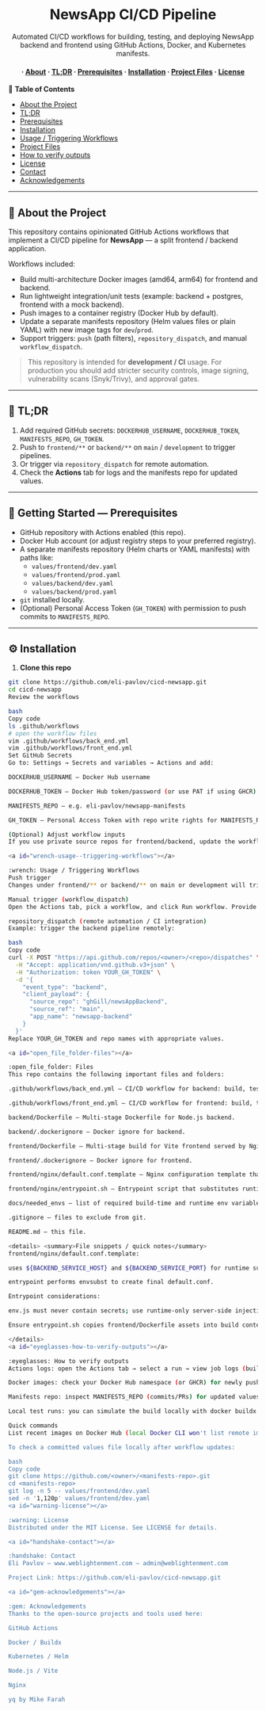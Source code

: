 <div align='center'>
<h1>NewsApp CI/CD Pipeline</h1>

<p>Automated CI/CD workflows for building, testing, and deploying NewsApp backend and frontend using GitHub Actions, Docker, and Kubernetes manifests.</p>

<h4>
  <span> · </span>
  <a href="#star2-about-the-project">About</a>
  <span> · </span>
  <a href="#rocket-tldr">TL;DR</a>
  <span> · </span>
  <a href="#toolbox-getting-started">Prerequisites</a>
  <span> · </span>
  <a href="#gear-installation">Installation</a>
  <span> · </span>
  <a href="#open_file_folder-files">Project Files</a>
  <span> · </span>
  <a href="#warning-license">License</a>
</h4>
</div>

:notebook_with_decorative_cover: **Table of Contents**

- [About the Project](#star2-about-the-project)  
- [TL;DR](#rocket-tldr)  
- [Prerequisites](#toolbox-getting-started)  
- [Installation](#gear-installation)  
- [Usage / Triggering Workflows](#wrench-usage--triggering-workflows)  
- [Project Files](#open_file_folder-files)  
- [How to verify outputs](#eyeglasses-how-to-verify-outputs)  
- [License](#warning-license)  
- [Contact](#handshake-contact)  
- [Acknowledgements](#gem-acknowledgements)

---

<a id="star2-about-the-project"></a>
## :star2: About the Project

This repository contains opinionated GitHub Actions workflows that implement a CI/CD pipeline for **NewsApp** — a split frontend / backend application.

Workflows included:

- Build multi-architecture Docker images (amd64, arm64) for frontend and backend.
- Run lightweight integration/unit tests (example: backend + postgres, frontend with a mock backend).
- Push images to a container registry (Docker Hub by default).
- Update a separate manifests repository (Helm values files or plain YAML) with new image tags for `dev`/`prod`.
- Support triggers: `push` (path filters), `repository_dispatch`, and manual `workflow_dispatch`.

> This repository is intended for **development / CI** usage. For production you should add stricter security controls, image signing, vulnerability scans (Snyk/Trivy), and approval gates.

---

<a id="rocket-tldr"></a>
## :rocket: TL;DR

1. Add required GitHub secrets: `DOCKERHUB_USERNAME`, `DOCKERHUB_TOKEN`, `MANIFESTS_REPO`, `GH_TOKEN`.  
2. Push to `frontend/**` or `backend/**` on `main` / `development` to trigger pipelines.  
3. Or trigger via `repository_dispatch` for remote automation.  
4. Check the **Actions** tab for logs and the manifests repo for updated values.

---

<a id="toolbox-getting-started"></a>
## :toolbox: Getting Started — Prerequisites

- GitHub repository with Actions enabled (this repo).
- Docker Hub account (or adjust registry steps to your preferred registry).
- A separate manifests repository (Helm charts or YAML manifests) with paths like:
  - `values/frontend/dev.yaml`
  - `values/frontend/prod.yaml`
  - `values/backend/dev.yaml`
  - `values/backend/prod.yaml`
- `git` installed locally.
- (Optional) Personal Access Token (`GH_TOKEN`) with permission to push commits to `MANIFESTS_REPO`.

---

<a id="gear-installation"></a>
## :gear: Installation

1. **Clone this repo**
```bash
git clone https://github.com/eli-pavlov/cicd-newsapp.git
cd cicd-newsapp
Review the workflows

bash
Copy code
ls .github/workflows
# open the workflow files
vim .github/workflows/back_end.yml
vim .github/workflows/front_end.yml
Set GitHub Secrets
Go to: Settings → Secrets and variables → Actions and add:

DOCKERHUB_USERNAME — Docker Hub username

DOCKERHUB_TOKEN — Docker Hub token/password (or use PAT if using GHCR)

MANIFESTS_REPO — e.g. eli-pavlov/newsapp-manifests

GH_TOKEN — Personal Access Token with repo write rights for MANIFESTS_REPO

(Optional) Adjust workflow inputs
If you use private source repos for frontend/backend, update the workflow inputs or the source_repo values used by the build job.

<a id="wrench-usage--triggering-workflows"></a>

:wrench: Usage / Triggering Workflows
Push trigger
Changes under frontend/** or backend/** on main or development will trigger the corresponding workflow.

Manual trigger (workflow_dispatch)
Open the Actions tab, pick a workflow, and click Run workflow. Provide any required inputs (branch, tag, target manifest path).

repository_dispatch (remote automation / CI integration)
Example: trigger the backend pipeline remotely:

bash
Copy code
curl -X POST "https://api.github.com/repos/<owner>/<repo>/dispatches" \
  -H "Accept: application/vnd.github.v3+json" \
  -H "Authorization: token YOUR_GH_TOKEN" \
  -d '{
    "event_type": "backend",
    "client_payload": {
      "source_repo": "ghGill/newsAppBackend",
      "source_ref": "main",
      "app_name": "newsapp-backend"
    }
  }'
Replace YOUR_GH_TOKEN and repo names with appropriate values.

<a id="open_file_folder-files"></a>

:open_file_folder: Files
This repo contains the following important files and folders:

.github/workflows/back_end.yml — CI/CD workflow for backend: build, test, push image, update manifests.

.github/workflows/front_end.yml — CI/CD workflow for frontend: build, test, push image, update manifests.

backend/Dockerfile — Multi-stage Dockerfile for Node.js backend.

backend/.dockerignore — Docker ignore for backend.

frontend/Dockerfile — Multi-stage build for Vite frontend served by Nginx.

frontend/.dockerignore — Docker ignore for frontend.

frontend/nginx/default.conf.template — Nginx configuration template that proxies /api/ to backend (uses envsubst).

frontend/nginx/entrypoint.sh — Entrypoint script that substitutes runtime vars and generates env.js for client-side usage. Do not insert secrets into env.js.

docs/needed_envs — list of required build-time and runtime env variables (DB, storage, Vite metadata, etc.).

.gitignore — files to exclude from git.

README.md — this file.

<details> <summary>File snippets / quick notes</summary>
frontend/nginx/default.conf.template:

uses ${BACKEND_SERVICE_HOST} and ${BACKEND_SERVICE_PORT} for runtime substitution.

entrypoint performs envsubst to create final default.conf.

Entrypoint considerations:

env.js must never contain secrets; use runtime-only server-side injections or secure endpoints.

Ensure entrypoint.sh copies frontend/Dockerfile assets into build context when used by combined repository workflows.

</details>
<a id="eyeglasses-how-to-verify-outputs"></a>

:eyeglasses: How to verify outputs
Actions logs: open the Actions tab → select a run → view job logs (build, test, push steps).

Docker images: check your Docker Hub namespace (or GHCR) for newly pushed tags (e.g., dev-<sha> / latest-<sha>).

Manifests repo: inspect MANIFESTS_REPO (commits/PRs) for updated values/* files and verify the image tags were updated as expected.

Local test runs: you can simulate the build locally with docker buildx (if multi-arch is enabled) or run unit tests with npm ci && npm test in each project.

Quick commands
List recent images on Docker Hub (local Docker CLI won't list remote images — use the web UI or registry API).

To check a committed values file locally after workflow updates:

bash
Copy code
git clone https://github.com/<owner>/<manifests-repo>.git
cd <manifests-repo>
git log -n 5 -- values/frontend/dev.yaml
sed -n '1,120p' values/frontend/dev.yaml
<a id="warning-license"></a>

:warning: License
Distributed under the MIT License. See LICENSE for details.

<a id="handshake-contact"></a>

:handshake: Contact
Eli Pavlov — www.weblightenment.com — admin@weblightenment.com

Project Link: https://github.com/eli-pavlov/cicd-newsapp.git

<a id="gem-acknowledgements"></a>

:gem: Acknowledgements
Thanks to the open-source projects and tools used here:

GitHub Actions

Docker / Buildx

Kubernetes / Helm

Node.js / Vite

Nginx

yq by Mike Farah

